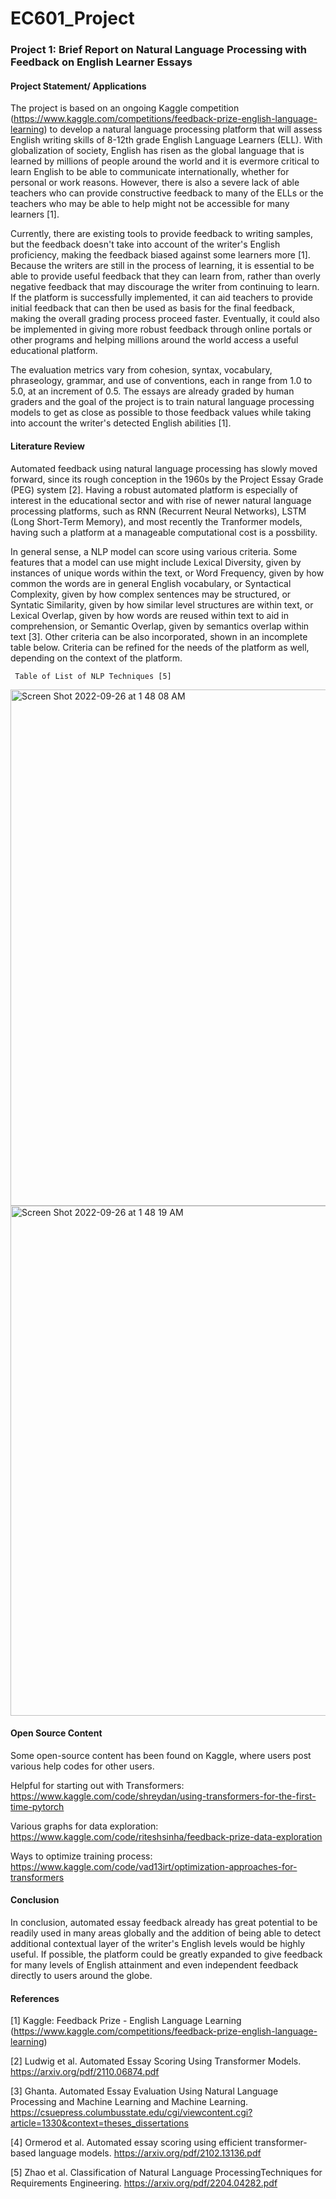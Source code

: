 # EC601_Project
### Project 1: Brief Report on Natural Language Processing with Feedback on English Learner Essays
#### Project Statement/ Applications
The project is based on an ongoing Kaggle competition (https://www.kaggle.com/competitions/feedback-prize-english-language-learning) to develop a natural language processing platform that will assess English writing skills of 8-12th grade English Language Learners (ELL). With globalization of society, English has risen as the global language that is learned by millions of people around the world and it is evermore critical to learn English to be able to communicate internationally, whether for personal or work reasons. However, there is also a severe lack of able teachers who can provide constructive feedback to many of the ELLs or the teachers who may be able to help might not be accessible for many learners [1].

Currently, there are existing tools to provide feedback to writing samples, but the feedback doesn't take into account of the writer's English proficiency, making the feedback biased against some learners more [1]. Because the writers are still in the process of learning, it is essential to be able to provide useful feedback that they can learn from, rather than overly negative feedback that may discourage the writer from continuing to learn. If the platform is successfully implemented, it can aid teachers to provide initial feedback that can then be used as basis for the final feedback, making the overall grading process proceed faster. Eventually, it could also be implemented in giving more robust feedback through online portals or other programs and helping millions around the world access a useful educational platform. 

The evaluation metrics vary from cohesion, syntax, vocabulary, phraseology, grammar, and use of conventions, each in range from 1.0 to 5.0, at an increment of 0.5. The essays are already graded by human graders and the goal of the project is to train natural language processing models to get as close as possible to those feedback values while taking into account the writer's detected English abilities [1]. 


#### Literature Review
Automated feedback using natural language processing has slowly moved forward, since its rough conception in the 1960s by the Project Essay Grade (PEG) system [2]. Having a robust automated platform is especially of interest in the educational sector and with rise of newer natural language processing platforms, such as RNN (Recurrent Neural Networks), LSTM (Long Short-Term Memory), and most recently the Tranformer models, having such a platform at a manageable computational cost is a possbility. 

In general sense, a NLP model can score using various criteria. Some features that a model can use might include Lexical Diversity, given by instances of unique words within the text, or Word Frequency, given by how common the words are in general English vocabulary, or Syntactical Complexity, given by how complex sentences may be structured, or Syntatic Similarity, given by how similar level structures are within text, or Lexical Overlap, given by how words are reused within text to aid in comprehension, or Semantic Overlap, given by semantics overlap within text [3]. Other criteria can be also incorporated, shown in an incomplete table below. Criteria can be refined for the needs of the platform as well, depending on the context of the platform. 

` Table of List of NLP Techniques [5]`

<img width="826" alt="Screen Shot 2022-09-26 at 1 48 08 AM" src="https://user-images.githubusercontent.com/91296660/192202513-c12529fd-21f3-4b91-840b-5c97960286ee.png">
<img width="816" alt="Screen Shot 2022-09-26 at 1 48 19 AM" src="https://user-images.githubusercontent.com/91296660/192202522-c2b09eb7-46e7-4039-add5-3cf49a8bf04f.png">

#### Open Source Content 
Some open-source content has been found on Kaggle, where users post various help codes for other users. 

Helpful for starting out with Transformers: https://www.kaggle.com/code/shreydan/using-transformers-for-the-first-time-pytorch

Various graphs for data exploration: https://www.kaggle.com/code/riteshsinha/feedback-prize-data-exploration

Ways to optimize training process: https://www.kaggle.com/code/vad13irt/optimization-approaches-for-transformers


#### Conclusion
In conclusion, automated essay feedback already has great potential to be readily used in many areas globally and the addition of being able to detect additional contextual layer of the writer's English levels would be highly useful. If possible, the platform could be greatly expanded to give feedback for many levels of English attainment and even independent feedback directly to users around the globe. 

#### References
[1] Kaggle: Feedback Prize - English Language Learning (https://www.kaggle.com/competitions/feedback-prize-english-language-learning)

[2] Ludwig et al. Automated Essay Scoring Using Transformer Models. https://arxiv.org/pdf/2110.06874.pdf

[3] Ghanta. Automated Essay Evaluation Using Natural Language Processing and Machine Learning and Machine Learning. https://csuepress.columbusstate.edu/cgi/viewcontent.cgi?article=1330&context=theses_dissertations

[4] Ormerod et al. Automated essay scoring using efficient transformer-based language models. https://arxiv.org/pdf/2102.13136.pdf

[5] Zhao et al. Classification of Natural Language ProcessingTechniques for Requirements Engineering. https://arxiv.org/pdf/2204.04282.pdf

